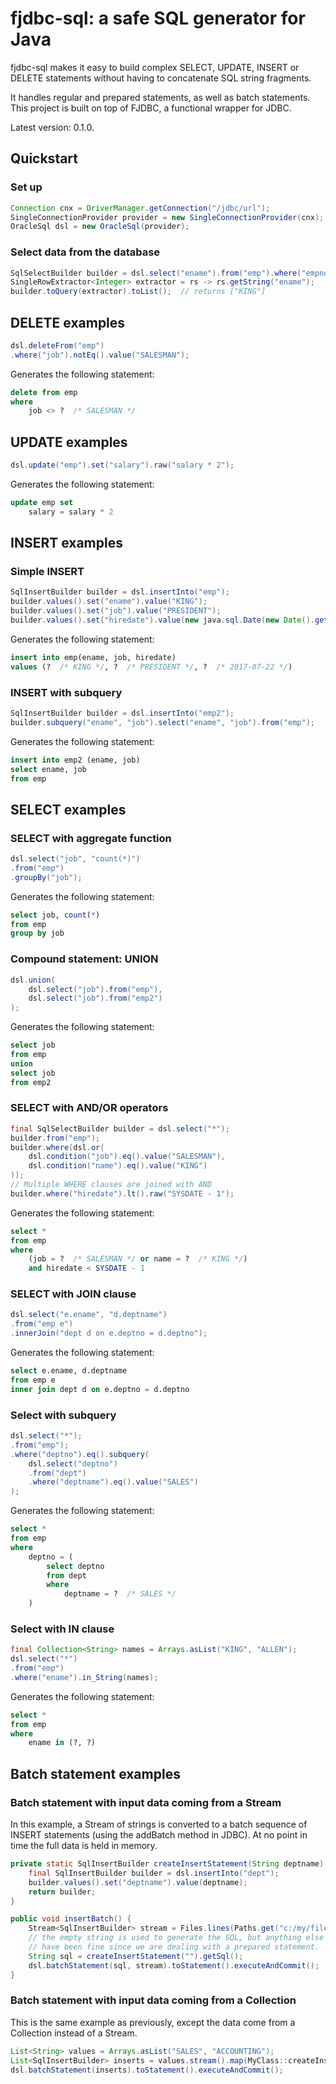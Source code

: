 # fjdbc-sql: a safe SQL generator for Java

fjdbc-sql makes it easy to build complex SELECT, UPDATE, INSERT or DELETE statements without having to concatenate SQL string fragments.

It handles regular and prepared statements, as well as batch statements.
This project is built on top of FJDBC, a functional wrapper for JDBC.

Latest version: 0.1.0.

## Quickstart

### Set up
```java
Connection cnx = DriverManager.getConnection("/jdbc/url");
SingleConnectionProvider provider = new SingleConnectionProvider(cnx);
OracleSql dsl = new OracleSql(provider);
```

### Select data from the database
```java
SqlSelectBuilder builder = dsl.select("ename").from("emp").where("empno").eq().value(1);
SingleRowExtractor<Integer> extractor = rs -> rs.getString("ename");
builder.toQuery(extractor).toList();  // returns ["KING"]
```

## DELETE examples
```java
dsl.deleteFrom("emp")
.where("job").notEq().value("SALESMAN");
````
Generates the following statement:
```SQL
delete from emp
where
    job <> ?  /* SALESMAN */
```


## UPDATE examples
```java
dsl.update("emp").set("salary").raw("salary * 2");
```
Generates the following statement:
```SQL
update emp set
    salary = salary * 2
```

## INSERT examples
### Simple INSERT
```java
SqlInsertBuilder builder = dsl.insertInto("emp");
builder.values().set("ename").value("KING");
builder.values().set("job").value("PRESIDENT");
builder.values().set("hiredate").value(new java.sql.Date(new Date().getTime()));
```
Generates the following statement:
```SQL
insert into emp(ename, job, hiredate)
values (?  /* KING */, ?  /* PRESIDENT */, ?  /* 2017-07-22 */)
```

### INSERT with subquery
```java
SqlInsertBuilder builder = dsl.insertInto("emp2");
builder.subquery("ename", "job").select("ename", "job").from("emp");
```
Generates the following statement:
```SQL
insert into emp2 (ename, job)
select ename, job
from emp
```

## SELECT examples
### SELECT with aggregate function
```java
dsl.select("job", "count(*)")
.from("emp")
.groupBy("job");
```
Generates the following statement:
```SQL
select job, count(*)
from emp
group by job
```

### Compound statement: UNION
```java
dsl.union(
    dsl.select("job").from("emp"),
    dsl.select("job").from("emp2")
);
```
Generates the following statement:
```SQL
select job
from emp
union
select job
from emp2
```

### SELECT with AND/OR operators
```java
final SqlSelectBuilder builder = dsl.select("*");
builder.from("emp");
builder.where(dsl.or(
    dsl.condition("job").eq().value("SALESMAN"),
    dsl.condition("name").eq().value("KING")
));
// Multiple WHERE clauses are joined with AND
builder.where("hiredate").lt().raw("SYSDATE - 1");
```
Generates the following statement:
```SQL
select *
from emp
where
    (job = ?  /* SALESMAN */ or name = ?  /* KING */)
    and hiredate < SYSDATE - 1
```

### SELECT with JOIN clause
```Java
dsl.select("e.ename", "d.deptname")
.from("emp e")
.innerJoin("dept d on e.deptno = d.deptno");
```
Generates the following statement:
```SQL
select e.ename, d.deptname
from emp e
inner join dept d on e.deptno = d.deptno
```

### Select with subquery
```java
dsl.select("*");
.from("emp");
.where("deptno").eq().subquery(
    dsl.select("deptno")
    .from("dept")
    .where("deptname").eq().value("SALES")
);
```
Generates the following statement:
```SQL
select *
from emp
where
    deptno = (
        select deptno
        from dept
        where
            deptname = ?  /* SALES */
    )
```

### Select with IN clause
```Java
final Collection<String> names = Arrays.asList("KING", "ALLEN");
dsl.select("*")
.from("emp")
.where("ename").in_String(names);

```
Generates the following statement:
```SQL
select *
from emp
where
    ename in (?, ?)
```

## Batch statement examples
### Batch statement with input data coming from a Stream
In this example, a Stream of strings is converted to a batch sequence of INSERT statements (using the addBatch method in JDBC).
At no point in time the full data is held in memory.
```java
private static SqlInsertBuilder createInsertStatement(String deptname) {
	final SqlInsertBuilder builder = dsl.insertInto("dept");
	builder.values().set("deptname").value(deptname);
	return builder;
}

public void insertBatch() {
    Stream<SqlInsertBuilder> stream = Files.lines(Paths.get("c:/my/file.txt")).map(MyClass::createInsertStatement);
    // the empty string is used to generate the SQL, but anything else would
    // have been fine since we are dealing with a prepared statement.
    String sql = createInsertStatement("").getSql();
    dsl.batchStatement(sql, stream).toStatement().executeAndCommit();
}
```
### Batch statement with input data coming from a Collection
This is the same example as previously, except the data come from a Collection instead of a Stream.
```java
List<String> values = Arrays.asList("SALES", "ACCOUNTING");
List<SqlInsertBuilder> inserts = values.stream().map(MyClass::createInsertStatement).collect(Collectors.toList());
dsl.batchStatement(inserts).toStatement().executeAndCommit();
```
